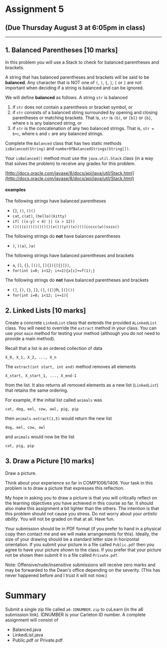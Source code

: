 # Assignment 5
(Due Thursday August 3 at 6:05pm in class)  
---


---

## 1. Balanced Parentheses [10 marks]

In this problem you will use a Stack to check for balanced parentheses  and brackets. 

A string that has balanced parentheses and brackets will be said to be __balanced__. Any character that is NOT one of `(`, `)`, `{`, `}`, `[` or `]` are not important when deciding if a string is balanced and can be ignored. 

We will define __balanced__ as follows. A string `str` is balanced
1. if `str` does not contain a parenthesis or bracket symbol, or
2. if `str` consists of a balanced string surrounded by opening and closing parentheses or matching brackets. That is, `str` is `(b)`, or `[b]}` or `{b}`, where `b` is any balanced string, or
3. if `str` is the concatenation of any two balanced strings. That is, 
`str = b+c`, where `b` and `c` are any balanced strings.

Complete the `Balanced` class that has two static methods `isBalanced(String)` and `numberOfBalancedStrings(String[])`.
  

Your `isBalanced()` method must use the `java.util.Stack` class (in a way that solves the problem) to receive any grades
for this problem.  

[http://docs.oracle.com/javase/8/docs/api/java/util/Stack.html](http://docs.oracle.com/javase/8/docs/api/java/util/Stack.html)

#### examples

The following strings have balanced parentheses

- `{}`, `()`, `()()`
- `cat`, `c(at)`, `(hello)(kitty)`
- `if( ((x-y) < 4) || (x > 12))`
- `()(((s)))()()()()(x()((y))(x))()(ccccc(w))ssss()`

The following strings do __not__ have balances parentheses

- `)`, `)(a)`, `)a(`


The following strings have balanced parentheses and brackets

- `a`, `[]`, `{}`, `[()]`, `[]{}({[{}]})`, 
- `for(int i=0; i<12; i+=1){x[i]+=f(1);}`


The following strings do __not__ have balanced parentheses and brackets
- `(]`, `{)`, `[}`, `[}`, `(]`, `({)}`h, `[(]())`
- `for(int i=0; i<12; i+=1){`

## 2. Linked Lists [10 marks]

Create a concrete `LinkedList` class that extends the provided `ALinkedList` class. You will need to override the `extract` method in your class. You can use your `main` method for testing your method (although you do not need to provide a main method).

Recall that a list is an ordered collection of data
```
X_0, X_1, X_2, ..., X_n
```

The `extract(int start, int end)` method removes all elements
``` 
X_start, X_start_1, ..., X_end-1
```
from the list. It also returns all removed elements as a new list (`LinkedList`) that retains the same ordering.

For example, if the initial list called `animals` was
```
cat, dog, eel, cow, owl, pig, pip
```
then `animals.extract(1,5)` would return the new list
```
dog, eel, cow, owl
```
and `animals` would now be the list
```
cat, pig, pip
```



## 3. Draw a Picture [10 marks]

Draw a picture.

Think about your experience so far in COMP1006/1406. 
Your task in this problem is to draw a picture that expresses this reflection.

My hope	in asking you to draw a picture is that you will critically reflect on the learning	
objectives you have achieved in this course so far. It should also make this assignment a bit lighter than the others. The intention is that this problem should not cause you stress. Do not worry about your
_artistic ability_. You will not be graded on that at all. Have fun.

Your submission should be in PDF format (if you prefer to hand in a physical copy then contact me and we will make arrangements for this). Ideally, the size of your drawing should be a standard letter size in horizontal orientation. If you submit your picture in a file called `Public.pdf` then you agree to have your picture 
shown to the class. If you prefer that your picture not be shown then submit it in a file called `Private.pdf`.

Note: Offensive/rude/insensitive 
submissions will receive zero marks and may be forwarded to the Dean's office depending on the severity.
(This has never happened before and I trust it will not now.)

# Summary

Submit a single zip file called `a6-IDNUMBER.zip` to cuLearn (in the a6 submission link). IDNUMBER is your Carleton ID number. A complete assignment will consist of

- Balanced.java
- LinkedList.java
- Public.pdf or Private.pdf
 


